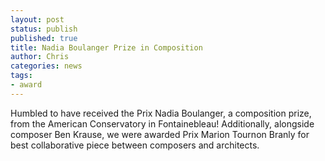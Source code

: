 ```yaml
---
layout: post
status: publish
published: true
title: Nadia Boulanger Prize in Composition
author: Chris
categories: news
tags:
- award
---
```

Humbled to have received the Prix Nadia Boulanger, a composition prize, from the American Conservatory in Fontainebleau! Additionally, alongside composer Ben Krause, we were awarded Prix Marion Tournon Branly for best collaborative piece between composers and architects.
